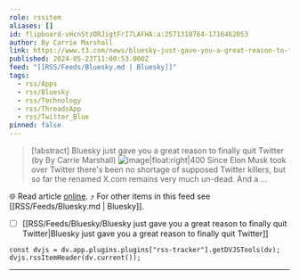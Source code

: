 ```yaml
---
role: rssitem
aliases: []
id: flipboard-vHcnStzORJigtFrI7LAFHA:a:2571318764-1716462053
author: By Carrie Marshall
link: https://www.t3.com/news/bluesky-just-gave-you-a-great-reason-to-finally-quit-twitter
published: 2024-05-23T11:00:53.000Z
feed: "[[RSS/Feeds/Bluesky.md | Bluesky]]"
tags:
  - rss/Apps
  - rss/Bluesky
  - rss/Technology
  - rss/ThreadsApp
  - rss/Twitter_Blue
pinned: false
---
```


> [!abstract] Bluesky just gave you a great reason to finally quit Twitter (by By Carrie Marshall)
> ![image|float:right|400](https://cdn.mos.cms.futurecdn.net/CcY75ZjGLzBZdVdfGxbdR3-1200-80.jpg) Since Elon Musk took over Twitter there's been no shortage of supposed Twitter killers, but so far the renamed X.com remains very much un-dead. And a …

🌐 Read article [online](https://www.t3.com/news/bluesky-just-gave-you-a-great-reason-to-finally-quit-twitter). ⤴ For other items in this feed see [[RSS/Feeds/Bluesky.md | Bluesky]].

- [ ] [[RSS/Feeds/Bluesky/Bluesky just gave you a great reason to finally quit Twitter|Bluesky just gave you a great reason to finally quit Twitter]]

~~~dataviewjs
const dvjs = dv.app.plugins.plugins["rss-tracker"].getDVJSTools(dv);
dvjs.rssItemHeader(dv.current());
~~~

- - -

